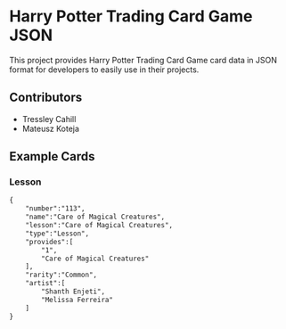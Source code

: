 # Harry Potter Trading Card Game JSON

This project provides Harry Potter Trading Card Game card data in JSON format for developers to easily use in their projects.

## Contributors
* Tressley Cahill
* Mateusz Koteja

## Example Cards
### Lesson
```XML
{
    "number":"113",
    "name":"Care of Magical Creatures",
    "lesson":"Care of Magical Creatures",
    "type":"Lesson",
    "provides":[
        "1",
        "Care of Magical Creatures"
    ],
    "rarity":"Common",
    "artist":[
        "Shanth Enjeti",
        "Melissa Ferreira"
    ]
}
```
